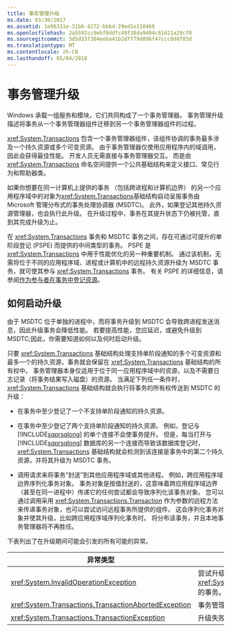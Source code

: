 ```yaml
---
title: 事务管理升级
ms.date: 03/30/2017
ms.assetid: 1e96331e-31b6-4272-bbbd-29ed1e110460
ms.openlocfilehash: 2a5592cc9ebf0ddfc49f38da9404c81d11a29cf8
ms.sourcegitcommit: 3d5d33f384eeba41b2dff79d096f47ccc8d8f03d
ms.translationtype: MT
ms.contentlocale: zh-CN
ms.lasthandoff: 05/04/2018
---
```

# <a name="transaction-management-escalation"></a>事务管理升级
Windows 承载一组服务和模块，它们共同构成了一个事务管理器。 事务管理升级描述将事务从一个事务管理器组件迁移到另一个事务管理器组件的过程。  
  
 <xref:System.Transactions> 包含一个事务管理器组件，该组件协调的事务最多涉及一个持久资源或多个可变资源。 由于事务管理器仅使用应用程序内的域调用，因此会获得最佳性能。 开发人员无需直接与事务管理器交互。 而是由 <xref:System.Transactions> 命名空间提供一个公共基础结构来定义接口、常见行为和帮助器类。  
  
 如果你想要在同一计算机上提供的事务 （包括跨进程和计算机边界） 的另一个应用程序域中的对象为<xref:System.Transactions>基础结构自动呈报事务由 Microsoft 管理分布式的事务处理协调器 (MSDTC)。 此外，如果登记其他持久资源管理器，也会执行此升级。 在升级过程中，事务在其提升状态下仍被托管，直到其完成升级为止。  
  
 在 <xref:System.Transactions> 事务和 MSDTC 事务之间，存在可通过可提升的单阶段登记 (PSPE) 而提供的中间类型的事务。 PSPE 是 <xref:System.Transactions> 中用于性能优化的另一种重要机制。 通过该机制，无需将位于不同的应用程序域、进程或计算机中的远程持久资源升级为 MSDTC 事务，就可使其参与 <xref:System.Transactions> 事务。 有关 PSPE 的详细信息，请参阅[作为参与者在事务中登记资源](../../../../docs/framework/data/transactions/enlisting-resources-as-participants-in-a-transaction.md)。  
  
## <a name="how-escalation-is-initiated"></a>如何启动升级  
 由于 MSDTC 位于单独的进程中，而将事务升级到 MSDTC 会导致跨进程发送消息，因此升级事务会降低性能。 若要提高性能，您应延迟，或避免升级到 MSDTC;因此，你需要知道如何以及何时启动升级。  
  
 只要 <xref:System.Transactions> 基础结构处理支持单阶段通知的多个可变资源和最多一个的持久资源，事务就会保留在 <xref:System.Transactions> 基础结构的所有权中。 事务管理器本身仅适用于位于同一应用程序域中的资源，以及不需要日志记录（将事务结果写入磁盘）的资源。 当满足下列任一条件时，<xref:System.Transactions> 基础结构就会执行将事务的所有权传送到 MSDTC 的升级：  
  
-   在事务中至少登记了一个不支持单阶段通知的持久资源。  
  
-   在事务中至少登记了两个支持单阶段通知的持久资源。 例如，登记与 [!INCLUDE[sqprsqlong](../../../../includes/sqprsqlong-md.md)] 的单个连接不会使事务提升。 但是，每当打开与 [!INCLUDE[sqprsqlong](../../../../includes/sqprsqlong-md.md)] 数据库的另一个连接而导致该数据库登记时，<xref:System.Transactions> 基础结构就会检测到该连接是事务中的第二个持久资源，并将其升级为 MSDTC 事务。  
  
-   调用请求来将事务“封送”到其他应用程序域或其他进程。 例如，跨应用程序域边界序列化事务对象。 事务对象是按值封送的，这意味着跨应用程序域边界（甚至在同一进程中）传递它的任何尝试都会导致序列化该事务对象。 您可以通过调用采用 <xref:System.Transactions.Transaction> 作为参数的远程方法来传递事务对象，也可以尝试访问远程事务所提供的组件。 这会序列化事务对象并使其升级，比如跨应用程序域序列化事务时。 将分布该事务，并且本地事务管理器将不再胜任。  
  
 下表列出了在升级期间可能会引发的所有可能的异常。  
  
|异常类型|条件|  
|--------------------|---------------|  
|<xref:System.InvalidOperationException>|尝试升级隔离级别等于 <xref:System.Transactions.IsolationLevel.Snapshot> 的事务。|  
|<xref:System.Transactions.TransactionAbortedException>|事务管理器已关闭。|  
|<xref:System.Transactions.TransactionException>|升级失败并且应用程序已中止。|
